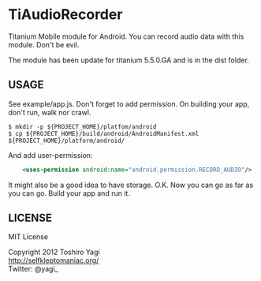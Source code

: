 TiAudioRecorder
===========================================

Titanium Mobile module for Android. You can record audio data with this module. Don't be evil.

The module has been update for titanium 5.5.0.GA and is in the dist folder.

USAGE
---------------------
See example/app.js.
Don't forget to add permission. On building your app, don't run, walk nor crawl.

```
$ mkdir -p ${PROJECT_HOME}/platfom/android
$ cp ${PROJECT_HOME}/build/android/AndroidManifest.xml ${PROJECT_HOME}/platform/android/
```

And add user-permission:

```xml
	<uses-permission android:name="android.permission.RECORD_AUDIO"/>
```
It might also be a good idea to have storage.
O.K. Now you can go as far as you can go. Build your app and run it.

LICENSE
---------------------
MIT License

Copyright 2012 Toshiro Yagi   
http://selfkleptomaniac.org/   
Twitter: @yagi_  
